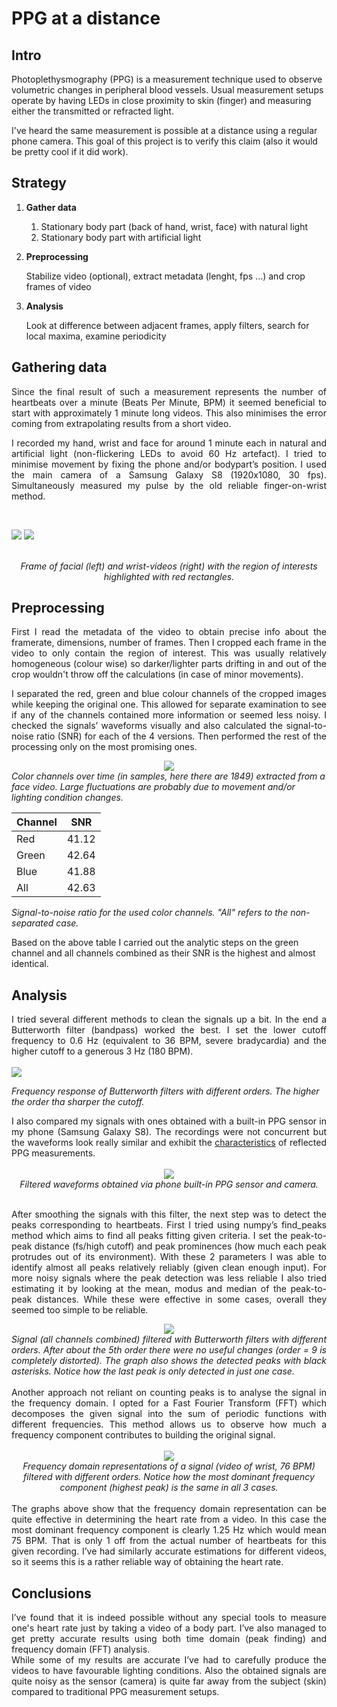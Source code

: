 # PPG at a distance

## Intro
Photoplethysmography (PPG) is a measurement technique used to observe volumetric changes in peripheral blood vessels. Usual measurement setups operate by having LEDs in close proximity to skin (finger) and measuring either the transmitted or refracted light.

I've heard the same measurement is possible at a distance using a regular phone camera. This goal of this project is to verify this claim (also it would be pretty cool if it did work).

## Strategy

1. **Gather data**
    1. Stationary body part (back of hand, wrist, face) with natural light
    2. Stationary body part with artificial light

2. **Preprocessing**

     Stabilize video (optional), extract metadata (lenght, fps ...) and crop frames of video 

4. **Analysis**

   Look at difference between adjacent frames, apply filters, search for local maxima, examine periodicity



## Gathering data

<div align="justify">
    Since the final result of such a measurement represents the number of heartbeats over a minute (Beats Per Minute, BPM) it seemed beneficial to start with approximately 1 minute long videos. This also minimises the error coming from extrapolating results from a short video. 


I recorded my hand, wrist and face for around 1 minute each in natural and artificial light (non-flickering LEDs to avoid 60 Hz artefact). I tried to minimise movement by fixing the phone and/or bodypart’s position. I used the main camera of a Samsung Galaxy S8 (1920x1080, 30 fps). Simultaneously measured my pulse by the old reliable finger-on-wrist method.
</div>
<br>

<p float="left">
  <img src="images/ppg/face_roi.png" />
  <img src="images/ppg/wrist_roi.png" /> 
</p>
<br>
<div align="center">
    <em>Frame of facial (left) and wrist-videos (right) with the region of interests highlighted with red rectangles. 
</em>
</div>

## Preprocessing

<div align="justify">
    First I read the metadata of the video to obtain precise info about the framerate, dimensions, number of frames.
Then I cropped each frame in the video to only contain the region of interest. This was usually relatively homogeneous (colour wise) so darker/lighter parts drifting in and out of the crop wouldn't throw off the calculations (in case of minor movements).

I separated the red, green and blue colour channels of the cropped images while keeping the original one. This allowed for separate examination to see if any of the channels contained more information or seemed less noisy. I checked the signals’ waveforms visually and also calculated the signal-to-noise ratio (SNR) for each of the 4 versions. Then performed the rest of the processing only on the most promising ones. 
</div>

<center>
    <img  src="images/ppg/face_long_raw_chs.png">
</center>
<em>Color channels over time (in samples, here there are 1849) extracted from a face video. Large fluctuations are probably due to movement and/or lighting condition changes.</em>


| Channel     |      SNR    |
| ----------- | ----------- |
| Red         |    41.12    |
| Green       |    42.64    |
| Blue        |    41.88    |
| All         |    42.63    |

<em> Signal-to-noise ratio for the used color channels. "All" refers to the non-separated case.</em>

Based on the above table I carried out the analytic steps on the green channel and all channels combined as their SNR is the highest and  almost identical.


## Analysis

<div align="justify">
I tried several different methods to clean the signals up a bit. In the end a Butterworth filter (bandpass) worked the best. I set the lower cutoff frequency to 0.6 Hz (equivalent to 36 BPM, severe bradycardia) and the higher cutoff to a generous 3 Hz (180 BPM). 
</div>
<br>
<div align="justify">
    <img src="images/ppg/butter_fr_vs_gain.png" >
</div>

<em> Frequency response of Butterworth filters with different orders. The higher the order tha sharper the cutoff. </em>

<div align="justify">
I also compared my signals with ones obtained with a built-in PPG sensor in my phone (Samsung Galaxy S8). The recordings were not concurrent but the waveforms look really similar and exhibit the <a href="https://www.researchgate.net/publication/335023100_Non-invasive_evaluation_of_coronary_heart_disease_in_patients_with_chronic_kidney_disease_using_photoplethysmography">characteristics</a> of reflected PPG measurements. 
</div>
<br>


<center>
  <img src="images/ppg/pusle_waveform_samsung_app.png" > 
</center>

<div align="center">
<em>Filtered waveforms obtained via phone built-in PPG sensor and camera.</em>
</div>
<br>

<div align="justify">
    
After smoothing the signals with this filter, the next step was to detect the peaks corresponding to heartbeats.
First I tried using numpy’s find_peaks method which aims to find all peaks fitting given criteria. I set the peak-to-peak distance (fs/high cutoff) and peak prominences (how much each peak protrudes out of its environment). With these 2 parameters I was able to identify almost all peaks relatively reliably (given clean enough input). For more noisy signals where the peak detection was less reliable I also tried estimating it by looking at the mean, modus and median of the peak-to-peak distances. While these were effective in some cases, overall they seemed too simple to be reliable. 


</div>

<center>
    <img src="images/ppg/face_long_smooth_signals.png" >
</center>


<div align="justify">
<em> Signal (all channels combined) filtered with Butterworth filters with different orders. After about the 5th order there were no useful changes (order = 9 is completely distorted). The graph also shows the detected peaks with black asterisks. Notice how the last peak is only detected in just one case.</em>
</div>
<br>

<div align="justify">
Another approach not reliant on counting peaks is to analyse the signal in the frequency domain. I opted for a Fast Fourier Transform (FFT) which decomposes the given signal into the sum of periodic functions with different frequencies. This method allows us to observe how much a frequency component contributes to building the original signal.  
</div>
<br>

<center>
    <img src="images/ppg/al_wrist_76_fft.png" >
</center>
<div align="center">
<em>Frequency domain representations of a signal (video of wrist, 76 BPM) filtered with different orders. Notice how the most dominant frequency component (highest peak) is the same in all 3 cases.</em>
</div>
<br>

<div align="justify">
The graphs above show that the frequency domain representation can be quite effective in determining the heart rate from a video. In this case the most dominant frequency component is clearly 1.25 Hz which would mean 75 BPM. That is only 1 off from the actual number of heartbeats for this given recording. I’ve had similarly accurate estimations for different videos, so it seems this is a rather reliable way of obtaining the heart rate.
</div>


## Conclusions

<div align="justify">
I’ve found that it is indeed possible without any special tools to measure one's heart rate just by taking a video of a body part. I’ve also managed to get pretty accurate results using both time domain (peak finding) and frequency domain (FFT) analysis. 

<br>
While some of my results are accurate I’ve had to carefully produce the videos to have favourable lighting conditions. Also the obtained signals are quite noisy as the sensor (camera) is quite far away from the subject (skin) compared to traditional PPG measurement setups.
</div>
